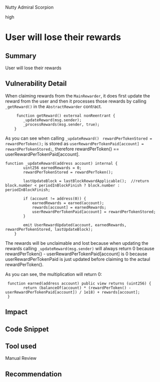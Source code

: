Nutty Admiral Scorpion

high

# User will lose their rewards
## Summary
 User will lose their rewards 

## Vulnerability Detail
When claiming rewards from the `MainRewarder`, it does first update the reward from the user and then it processes those rewards by calling `_getReward()` in the `AbstractRewarder` contract.

```solidity
     function getReward() external nonReentrant {
        _updateReward(msg.sender);
        _processRewards(msg.sender, true);
    }

```

As you can see when calling `_updateReward()` ` rewardPerTokenStored = rewardPerToken();` is stored as `userRewardPerTokenPaid[account] = rewardPerTokenStored;`, therefore rewardPerToken() == userRewardPerTokenPaid[account].

```solidity
function _updateReward(address account) internal { 
        uint256 earnedRewards = 0;
        rewardPerTokenStored = rewardPerToken();
       
        lastUpdateBlock = lastBlockRewardApplicable();  //return block.number < periodInBlockFinish ? block.number : periodInBlockFinish;

        if (account != address(0)) {
            earnedRewards = earned(account);
            rewards[account] = earnedRewards;
            userRewardPerTokenPaid[account] = rewardPerTokenStored;
        }

        emit UserRewardUpdated(account, earnedRewards, rewardPerTokenStored, lastUpdateBlock);
    }
```
The rewards will be unclaimable and lost because when updating the rewards calling `_updateReward(msg.sender)`  will always return 0 because rewardPerToken() - userRewardPerTokenPaid[account]  is 0 because userRewardPerTokenPaid is just updated before claiming to the actaul rewardPerToken(). 

As you can see, the multiplication will return 0:

```solidity
 function earned(address account) public view returns (uint256) {
        return (balanceOf(account) * (rewardPerToken() - userRewardPerTokenPaid[account]) / 1e18) + rewards[account];
 }
 ```

## Impact

## Code Snippet

## Tool used

Manual Review

## Recommendation
